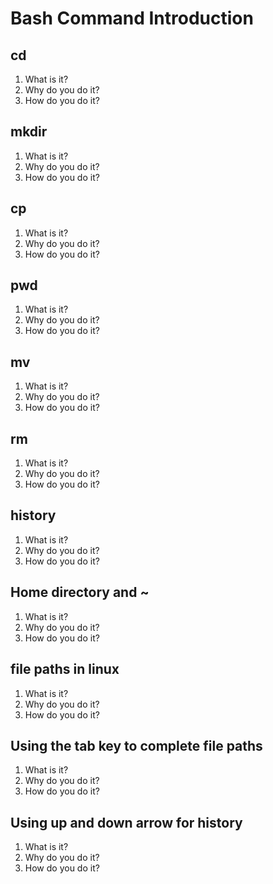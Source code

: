 
Bash Command Introduction
======

cd
------

1. What is it?
2. Why do you do it?
3. How do you do it?

mkdir
------

1. What is it?
2. Why do you do it?
3. How do you do it?

cp
------

1. What is it?
2. Why do you do it?
3. How do you do it?

pwd
------

1. What is it?
2. Why do you do it?
3. How do you do it?

mv
------

1. What is it?
2. Why do you do it?
3. How do you do it?

rm
------

1. What is it?
2. Why do you do it?
3. How do you do it?

history
------

1. What is it?
2. Why do you do it?
3. How do you do it?

Home directory and ~
------

1. What is it?
2. Why do you do it?
3. How do you do it?

file paths in linux
------

1. What is it?
2. Why do you do it?
3. How do you do it?

Using the tab key to complete file paths
------

1. What is it?
2. Why do you do it?
3. How do you do it?

Using up and down arrow for history
------

1. What is it?
2. Why do you do it?
3. How do you do it?
